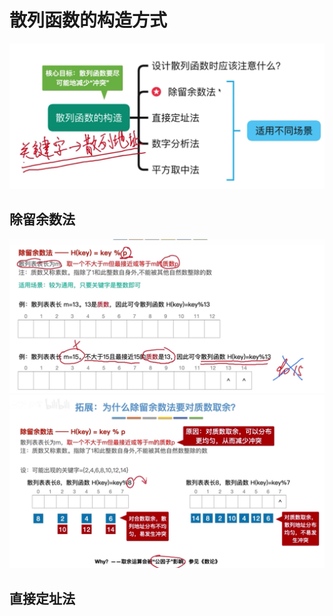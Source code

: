 


# 散列函数的构造方式


![输入图片说明](/imgs/2025-09-08/8JVUHe95g1cLJtiu.png)

## 除留余数法
![输入图片说明](/imgs/2025-09-08/4SLWuzxMmzpjavvV.png)
![输入图片说明](/imgs/2025-09-08/YjwGaYOQFeimkkBc.png)

## 直接定址法

<!--stackedit_data:
eyJoaXN0b3J5IjpbLTgwMzg1MjkyMCwxOTU5MjA2OTEyXX0=
-->